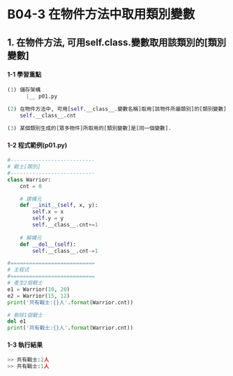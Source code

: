 # B04-3 在物件方法中取用類別變數

## 1. 在物件方法, 可用self.__class__.變數取用該類別的[類別變數]

#### 1-1 學習重點
``` python
(1) 儲存架構
      |__ p01.py
      
(2) 在物件方法中, 可用[self.__class__.變數名稱]取用[該物件所屬類別]的[類別變數], 如:
    self.__class__.cnt

(3) 某個類別生成的[眾多物件]所取用的[類別變數]是[同一個變數].
```

#### 1-2 程式範例(p01.py)

``` python
#---------------------------
# 戰士[類別]
#---------------------------
class Warrior: 
    cnt = 0

    # 建構元 
    def __init__(self, x, y):         
        self.x = x
        self.y = y
        self.__class__.cnt+=1        
  
    # 解構元 
    def __del__(self): 
        self.__class__.cnt-=1 

#===========================
# 主程式
#===========================
# 產生2個戰士
e1 = Warrior(10, 20)
e2 = Warrior(15, 12)
print('共有戰士:{}人'.format(Warrior.cnt))

# 刪除1個戰士
del e1
print('共有戰士:{}人'.format(Warrior.cnt))
```


#### 1-3 執行結果
``` python
>> 共有戰士:2人
>> 共有戰士:1人 
```

